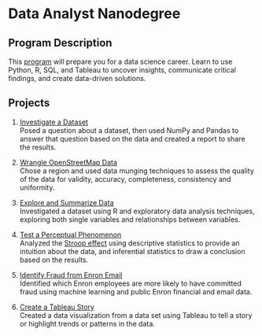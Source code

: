 # Data Analyst Nanodegree

## Program Description
This [program](https://www.udacity.com/course/data-analyst-nanodegree--nd002) will prepare you for a data science career. Learn to use Python, R, SQL, and Tableau to uncover insights, communicate critical findings, and create data-driven solutions.

## Projects
1. [Investigate a Dataset](./investigate_dataset)  
Posed a question about a dataset, then used NumPy and Pandas to answer that question based on the data and created a report to share the results.

2. [Wrangle OpenStreetMap Data](./wrangle_data)  
Chose a region and used data munging techniques to assess the quality of the data for validity, accuracy, completeness, consistency and uniformity.

3. [Explore and Summarize Data](./explore_data)  
Investigated a dataset using R and exploratory data analysis techniques, exploring both single variables and relationships between variables.

4. [Test a Perceptual Phenomenon](./stroop_test)  
Analyzed the [Stroop effect](https://en.wikipedia.org/wiki/Stroop_effect) using descriptive statistics to provide an intuition about the data, and inferential statistics to draw a conclusion based on the results.

5. [Identify Fraud from Enron Email](./project_enron)  
Identified which Enron employees are more likely to have committed fraud using machine learning and public Enron financial and email data.

6. [Create a Tableau Story](./data_viz)  
Created a data visualization from a data set using Tableau to tell a story or highlight trends or patterns in the data.
